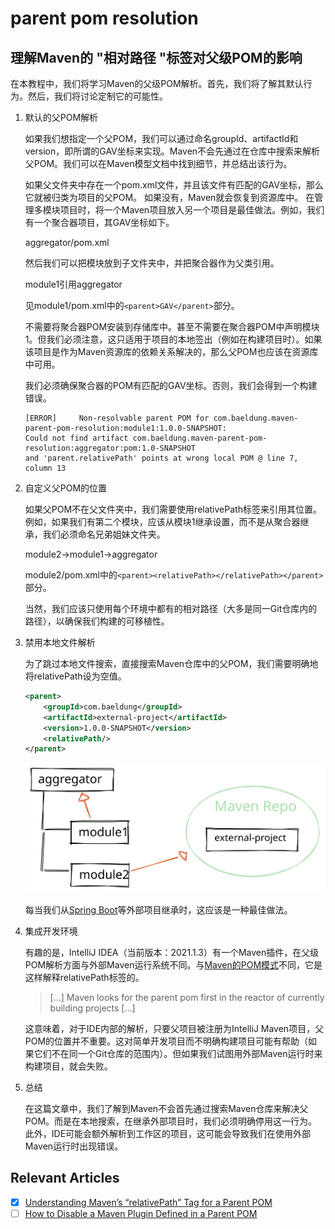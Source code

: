# parent pom resolution

## 理解Maven的 "相对路径 "标签对父级POM的影响

在本教程中，我们将学习Maven的父级POM解析。首先，我们将了解其默认行为。然后，我们将讨论定制它的可能性。

1. 默认的父POM解析

    如果我们想指定一个父POM，我们可以通过命名groupId、artifactId和version，即所谓的GAV坐标来实现。Maven不会先通过在仓库中搜索来解析父POM。我们可以在Maven模型文档中找到细节，并总结出该行为。

    如果父文件夹中存在一个pom.xml文件，并且该文件有匹配的GAV坐标，那么它就被归类为项目的父POM。
    如果没有，Maven就会恢复到资源库中。
    在管理多模块项目时，将一个Maven项目放入另一个项目是最佳做法。例如，我们有一个聚合器项目，其GAV坐标如下。

    aggregator/pom.xml

    然后我们可以把模块放到子文件夹中，并把聚合器作为父类引用。

    module1引用aggregator

    见module1/pom.xml中的`<parent>GAV</parent>`部分。

    不需要将聚合器POM安装到存储库中。甚至不需要在聚合器POM中声明模块1。但我们必须注意，这只适用于项目的本地签出（例如在构建项目时）。如果该项目是作为Maven资源库的依赖关系解决的，那么父POM也应该在资源库中可用。

    我们必须确保聚合器的POM有匹配的GAV坐标。否则，我们会得到一个构建错误。

    ```log
    [ERROR]     Non-resolvable parent POM for com.baeldung.maven-parent-pom-resolution:module1:1.0.0-SNAPSHOT:
    Could not find artifact com.baeldung.maven-parent-pom-resolution:aggregator:pom:1.0-SNAPSHOT
    and 'parent.relativePath' points at wrong local POM @ line 7, column 13
    ```

2. 自定义父POM的位置

    如果父POM不在父文件夹中，我们需要使用relativePath标签来引用其位置。例如，如果我们有第二个模块，应该从模块1继承设置，而不是从聚合器继承，我们必须命名兄弟姐妹文件夹。

    module2->module1->aggregator

    module2/pom.xml中的`<parent><relativePath></relativePath></parent>`部分。

    当然，我们应该只使用每个环境中都有的相对路径（大多是同一Git仓库内的路径），以确保我们构建的可移植性。

3. 禁用本地文件解析

    为了跳过本地文件搜索，直接搜索Maven仓库中的父POM，我们需要明确地将relativePath设为空值。

    ```xml
    <parent>
        <groupId>com.baeldung</groupId>
        <artifactId>external-project</artifactId>
        <version>1.0.0-SNAPSHOT</version>
        <relativePath/>
    </parent>
    ```

    ![外部](pic/external.svg)

    每当我们从[Spring Boot](https://robintegg.com/2019/01/20/why-does-spring-initializr-set-the-parent-pom-relativepath-to-empty.html)等外部项目继承时，这应该是一种最佳做法。

4. 集成开发环境

    有趣的是，IntelliJ IDEA（当前版本：2021.1.3）有一个Maven插件，在父级POM解析方面与外部Maven运行系统不同。与[Maven的POM模式](https://maven.apache.org/xsd/maven-4.0.0.xsd)不同，它是这样解释relativePath标签的。

    > […] Maven looks for the parent pom first in the reactor of currently building projects […]

    这意味着，对于IDE内部的解析，只要父项目被注册为IntelliJ Maven项目，父POM的位置并不重要。这对简单开发项目而不明确构建项目可能有帮助（如果它们不在同一个Git仓库的范围内）。但如果我们试图用外部Maven运行时来构建项目，就会失败。

5. 总结

    在这篇文章中，我们了解到Maven不会首先通过搜索Maven仓库来解决父POM。而是在本地搜索，在继承外部项目时，我们必须明确停用这一行为。此外，IDE可能会额外解析到工作区的项目，这可能会导致我们在使用外部Maven运行时出现错误。

## Relevant Articles

- [x] [Understanding Maven’s “relativePath” Tag for a Parent POM](https://www.baeldung.com/maven-relativepath)
- [ ] [How to Disable a Maven Plugin Defined in a Parent POM](https://www.baeldung.com/maven-disable-parent-pom-plugin)
